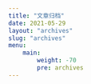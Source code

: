 ```yaml
---
title: "文章归档"
date: 2021-05-29
layout: "archives"
slug: "archives"
menu:
    main:
        weight: -70
        pre: archives
---
```

